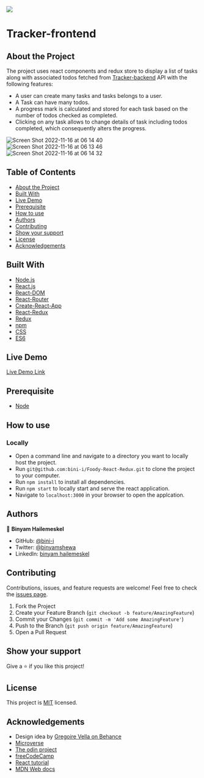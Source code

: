 ![](https://img.shields.io/badge/Microverse-blueviolet)

# Tracker-frontend

## About the Project

The project uses react components and redux store to display a list of tasks along with associated todos fetched from [Tracker-backend](https://github.com/bini-i/Tracker-backend) API with the following features:

- A user can create many tasks and tasks belongs to a user.
- A Task can have many todos.
- A progress mark is calculated and stored for each task based on the number of todos checked as completed.
- Clicking on any task allows to change details of task including todos completed, which consequently alters the progress.

![Screen Shot 2022-11-16 at 06 14 40](https://user-images.githubusercontent.com/61377322/202075161-d3414fce-a25a-41e4-b520-a67474b83aee.png)
![Screen Shot 2022-11-16 at 06 13 46](https://user-images.githubusercontent.com/61377322/202075208-1b384f46-b24a-474e-ac55-906311739e87.png)
![Screen Shot 2022-11-16 at 06 14 32](https://user-images.githubusercontent.com/61377322/202075222-29f2e6b8-4c74-49de-a486-631cc4e3e81e.png)


## Table of Contents

- [About the Project](#about-the-project)
- [Built With](#built-with)
- [Live Demo](#live-demo)
- [Prerequisite](#prerequisite)
- [How to use](#how-to-use)
- [Authors](#authors)
- [Contributing](#contributing)
- [Show your support](#show-your-support)
- [License](#license)
- [Acknowledgements](#acknowledgements)

## Built With

- [Node.js](https://nodejs.org/en/)
- [React.js](https://reactjs.org/)
- [React-DOM](https://reactjs.org/docs/react-dom.html)
- [React-Router]()
- [Create-React-App](https://github.com/facebook/create-react-app)
- [React-Redux]()
- [Redux](https://redux.js.org/)
- [npm](https://www.npmjs.com/)
- [CSS]()
- [ES6]()

## Live Demo

[Live Demo Link](https://tasks-trackers.herokuapp.com/)

## Prerequisite

- [Node](https://nodejs.org/)

## How to use

### Locally

- Open a command line and navigate to a directory you want to locally host the project.
- Run `git@github.com:bini-i/Foody-React-Redux.git` to clone the project to your computer.
- Run `npm install` to install all dependencies.
- Run `npm start` to locally start and serve the react application.
- Navigate to `localhost:3000` in your browser to open the applcation.

## Authors

👤 **Binyam Hailemeskel**

- GitHub: [@bini-i](https://github.com/bini-i)
- Twitter: [@binyamshewa](https://twitter.com/binyamshewa)
- LinkedIn: [binyam hailemeskel](https://www.linkedin.com/in/bini-i/)

## Contributing

Contributions, issues, and feature requests are welcome!
Feel free to check the [issues page](../../issues).

1. Fork the Project
2. Create your Feature Branch (`git checkout -b feature/AmazingFeature`)
3. Commit your Changes (`git commit -m 'Add some AmazingFeature'`)
4. Push to the Branch (`git push origin feature/AmazingFeature`)
5. Open a Pull Request

## Show your support

Give a ⭐️ if you like this project!

## License

This project is [MIT](./LICENSE) licensed.

## Acknowledgements

- Design idea by [ Gregoire Vella on Behance](https://www.behance.net/gregoirevella)
- [Microverse](https://www.microverse.org/)
- [The odin project](https://theodinproject.com)
- [freeCodeCamp](https://www.freecodecamp.org/learn/)
- [React tutorial](https://reactjs.org/tutorial/tutorial.html)
- [MDN Web docs](https://developer.mozilla.org/)
